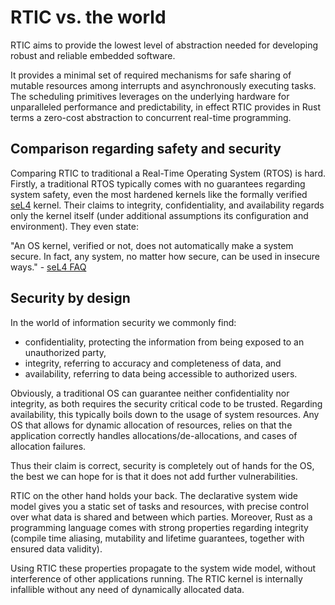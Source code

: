 # RTIC vs. the world

RTIC aims to provide the lowest level of abstraction needed for developing robust and reliable embedded software.

It provides a minimal set of required mechanisms for safe sharing of mutable resources among interrupts and asynchronously executing tasks. The scheduling primitives leverages on the underlying hardware for unparalleled performance and predictability, in effect RTIC provides in Rust terms a zero-cost abstraction to concurrent real-time programming.

## Comparison regarding safety and security

Comparing RTIC to traditional a Real-Time Operating System (RTOS) is hard. Firstly, a traditional RTOS typically comes with no guarantees regarding system safety, even the most hardened kernels like the formally verified [seL4] kernel. Their claims to integrity, confidentiality, and availability regards only the kernel itself (under additional assumptions its configuration and environment). They even state: 

"An OS kernel, verified or not, does not automatically make a system secure. In fact, any system, no matter how secure, can be used in insecure ways." - [seL4 FAQ][sel4faq]

[sel4faq]: https://docs.sel4.systems/projects/sel4/frequently-asked-questions.html

[seL4]: https://sel4.systems/

## Security by design 

In the world of information security we commonly find:

- confidentiality, protecting the information from being exposed to an unauthorized party, 
- integrity, referring to accuracy and completeness of data, and
- availability, referring to data being accessible to authorized users.

Obviously, a traditional OS can guarantee neither confidentiality nor integrity, as both requires the security critical code to be trusted. Regarding availability, this typically boils down to the usage of system resources. Any OS that allows for dynamic allocation of resources, relies on that the application correctly handles allocations/de-allocations, and cases of allocation failures.  

Thus their claim is correct, security is completely out of hands for the OS, the best we can hope for is that it does not add further vulnerabilities.

RTIC on the other hand holds your back. The declarative system wide model gives you a static set of tasks and resources, with precise control over what data is shared and between which parties. Moreover, Rust as a programming language comes with strong properties regarding integrity (compile time aliasing, mutability and lifetime guarantees, together with ensured data validity).

Using RTIC these properties propagate to the system wide model, without interference of other applications running. The RTIC kernel is internally infallible without any need of dynamically allocated data. 
